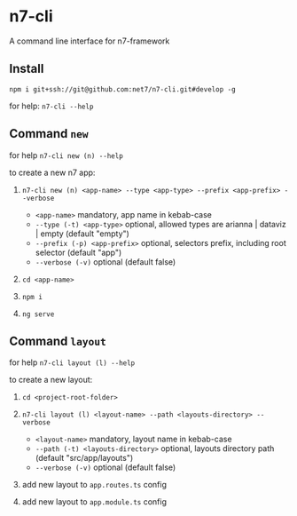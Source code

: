 # n7-cli
A command line interface for n7-framework

## Install

`npm i git+ssh://git@github.com:net7/n7-cli.git#develop -g`

for help: `n7-cli --help`

## Command `new`

for help `n7-cli new (n) --help`

to create a new n7 app:  

1) `n7-cli new (n) <app-name> --type <app-type> --prefix <app-prefix> --verbose`

    - `<app-name>` mandatory, app name in kebab-case
    - `--type (-t) <app-type>` optional, allowed types are arianna | dataviz | empty (default "empty")
    - `--prefix (-p) <app-prefix>` optional, selectors prefix, including root selector (default "app")
    - `--verbose (-v)` optional (default false)

2) `cd <app-name>`

3) `npm i`

4) `ng serve`

## Command `layout`

for help `n7-cli layout (l) --help`

to create a new layout:

1) `cd <project-root-folder>`

2) `n7-cli layout (l) <layout-name> --path <layouts-directory> --verbose`

    - `<layout-name>` mandatory, layout name in kebab-case
    - `--path (-t) <layouts-directory>` optional, layouts directory path (default "src/app/layouts")
    - `--verbose (-v)` optional (default false)

3) add new layout to `app.routes.ts` config

4) add new layout to `app.module.ts` config